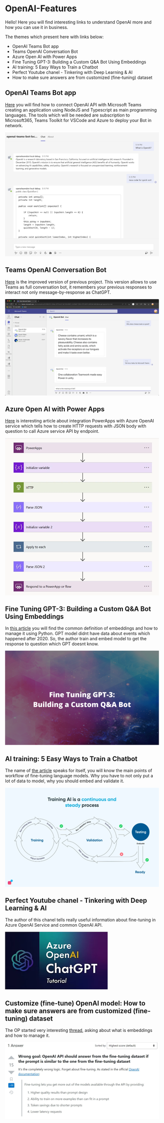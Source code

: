 # OpenAI-Features
Hello! Here you will find interesting links to understand OpenAI more and how you can use it in business.

The themes which present here with links below:
* OpenAI Teams Bot app
* Teams OpenAI Conversation Bot
* Azure Open AI with Power Apps
* Fine Tuning GPT-3: Building a Custom Q&A Bot Using Embeddings
* AI training: 5 Easy Ways to Train a Chatbot
* Perfect Youtube chanel - Tinkering with Deep Learning & AI
* How to make sure answers are from customized (fine-tuning) dataset


## OpenAI Teams Bot app ##
[Here](https://github.com/formulahendry/openai-teams-bot) you will find how to connect OpenAI API with Microsoft Teams creating an application using NodeJS and Typescript as main programming languages.
The tools which will be needed are subscription to Microsoft365, Teams Toolkit for VSCode and Azure to deploy your Bot in network.

![OpenAI](./images/openai-chat.png)


## Teams OpenAI Conversation Bot ##
[Here](https://github.com/pnp/teams-dev-samples/tree/main/samples/bot-openai) is the improved version of previous project.
This version allows to use Teams as full conversation bot, it remembers your previous responses to interact not only message-by-response as ChatGPT.

![OpenAI](./images/teams-openai.gif)


## Azure Open AI with Power Apps ##
[Here](https://medium.com/mlearning-ai/azure-open-ai-with-power-apps-89c72577ba65) is interesting article about integration PowerApps with Azure OpenAI service which tells how to create HTTP requests with JSON body with question to call Azure service API by endpoint.

![OpenAI](./images/openai-powerapps.webp)


## Fine Tuning GPT-3: Building a Custom Q&A Bot Using Embeddings ##

In [this article](https://www.mlq.ai/fine-tuning-gpt-3-question-answer-bot/) you will find the common definition of embeddings and how to manage it using Python.
GPT model didnt have data about events which happened after 2020. So, the author train and embed model to get the response to question which GPT doesnt know.

![OpenAI](./images/fine-tune-gpt-3.png)


## AI training: 5 Easy Ways to Train a Chatbot ##

The name of [the article]() speaks for itself, you will know the main points of workflow of fine-tuning language models.
Why you have to not only put a lot of data to model, why you should embed and validate it.

![OpenAI](./images/Chatbot-training-processjpg.jpg)


## Perfect Youtube chanel - Tinkering with Deep Learning & AI ##

The author of this chanel tells really useful information about fine-tuning in Azure OpenAI Service and common OpenAI API.

![OpenAI](./images/openai-tutorial.webp)


## Customize (fine-tune) OpenAI model: How to make sure answers are from customized (fine-tuning) dataset ##

The OP started very interesting [thread](https://stackoverflow.com/questions/74000154/customize-fine-tune-openai-model-how-to-make-sure-answers-are-from-customized), asking about what is embeddings and how to manage it.

![OpenAI](./images/embedings-stack.JPG)






